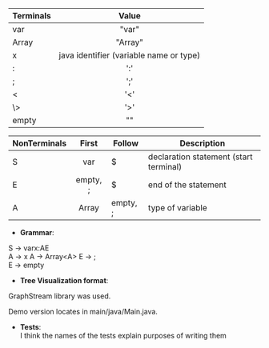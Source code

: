 | Terminals  |                  Value                  |
|------------|:---------------------------------------:|
| var        |                  "var"                  |
| Array      |                 "Array"                 |
| x          | java identifier (variable name or type) |
| :          |                   ':'                   |
| ;          |                   ';'                   |
| <          |                   '<'                   |
| \\>        |                   '>'                   |
 | empty      |                   ""                    |  

| NonTerminals |  First   | Follow   | Description                            |
|--------------|:--------:|----------|----------------------------------------|
| S            |   var    | $        | declaration statement (start terminal) |
| E            | empty, ; | $        | end of the statement                   |  
| A            |  Array   | empty, ; | type of variable                       |


* **Grammar**:  

S -> varx:AE  
A -> x
A -> Array\<A>
E -> ;  
E -> empty

* **Tree Visualization format**:

GraphStream library was used.

Demo version locates in main/java/Main.java.

* **Tests**:  
I think the names of the tests explain purposes of writing them
